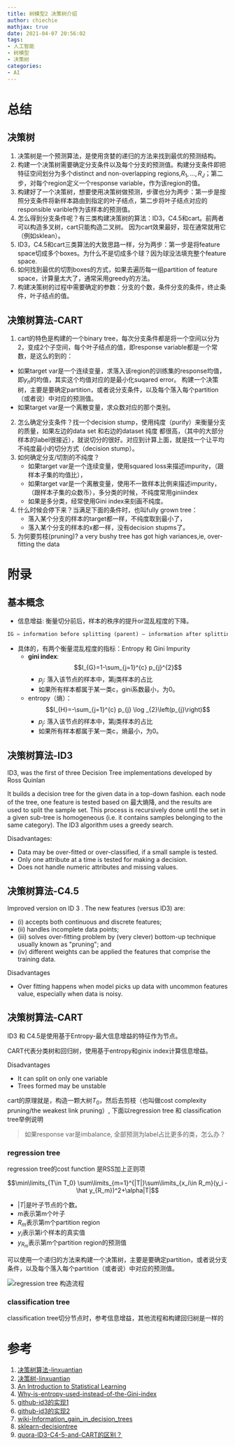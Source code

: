 ```yaml
---
title: 树模型2 决策树介绍
author: chiechie
mathjax: true
date: 2021-04-07 20:56:02
tags: 
- 人工智能
- 树模型
- 决策树
categories:
- AI
---
```



# 总结

## 决策树

1. 决策树是一个预测算法，是使用贪婪的递归的方法来找到最优的预测结构。
1. 构建一个决策树需要确定分支条件以及每个分支的预测值。构建分支条件即把特征空间划分为多个distinct and non-overlapping regions,$R_1,\dots,R_J$；第二步，对每个region定义一个response variable，作为该region的值。
2. 构建好了一个决策树，想要使用决策树做预测，步骤也分为两步：第一步是按照分支条件将新样本路由到指定的叶子结点，第二步将叶子结点对应的responsible varible作为该样本的预测值。
3. 怎么得到分支条件呢？有三类构建决策树的算法：ID3，C4.5和cart。前两者可以构造多叉树，cart只能构造二叉树。 
因为cart效果最好，现在通常就用它（例如sklean）。
4. ID3，C4.5和cart三类算法的大致思路一样，分为两步：第一步是将feature space切成多个boxes。为什么不是切成多个球？因为球没法填充整个feature space.
5. 如何找到最优的切割boxes的方式，如果去遍历每一组partition of feature space，计算量太大了，通常采用greedy的方法。
6. 构建决策树的过程中需要确定的参数：分支的个数，条件分支的条件，终止条件，叶子结点的值。


## 决策树算法-CART
1. cart的特色是构建的一个binary tree，每次分支条件都是将一个空间以分为2，变成2个子空间，每个叶子结点的值，即response variable都是一个常数，是这么的到的：
  - 如果target var是一个连续变量，求落入该region的训练集的response均值，即${y_n}$的均值，其实这个均值对应的是最小化suqared error。
构建一个决策树，主要是要确定partition，或者说分支条件，以及每个落入每个partition（或者说）中对应的预测值。
  - 如果target var是一个离散变量，求众数对应的那个类别。
2. 怎么确定分支条件？找一个decision stump，使用纯度（purify）来衡量分支的质量，如果左边的data set 和右边的dataset 纯度 都很高，（其中的大部分样本的label很接近），就说切分的很好。对应到计算上面，就是找一个让平均不纯度最小的切分方式（decision stump）。
3. 如何确定分支/切割的不纯度？
    - 如果target var是一个连续变量，使用squared loss来描述impurity，（跟样本子集的均值比），
    - 如果target var是一个离散变量，使用不一致样本比例来描述impurity，（跟样本子集的众数币），多分类的时候，不纯度常用giniindex
    - 如果是多分类，经常使用Gini index来刻画不纯度。
4. 什么时候会停下来？当满足下面的条件时，也叫fully grown tree：
    - 落入某个分支的样本的target都一样，不纯度取到最小了，
    - 落入某个分支的样本的x都一样，没有decision stupms了。
5. 为何要剪枝(pruning)? a very bushy tree has got high variances,ie, over-fitting the data


# 附录

## 基本概念

- 信息增益: 衡量切分前后，样本的秩序的提升or混乱程度的下降。

```python
IG = information before splitting (parent) — information after splitting (children)
```
- 具体的，有两个衡量混乱程度的指标：Entropy 和 Gini Impurity
    - **gini index**: $$I_{G}=1-\sum_{j=1}^{c} p_{j}^{2}$$
        - $p_j$: 落入该节点的样本中，第j类样本的占比
        - 如果所有样本都属于某一类c，gini系数最小，为0。
    - entropy（熵）：$$I_{H}=-\sum_{j=1}^{c} p_{j} \log _{2}\left(p_{j}\right)$$
        - $p_j$: 落入该节点的样本中，第j类样本的占比
        - 如果所有样本都属于某一类c，熵最小，为0。


## 决策树算法-ID3

ID3,  was the first of three Decision Tree implementations developed by Ross Quinlan

It builds a decision tree for the given data in a top-down fashion. each node of the tree, one feature is tested based on 最大熵降, and the results are used to split the sample set. This process is recursively done until the set in a given sub-tree is homogeneous (i.e. it contains samples belonging to the same category). The ID3 algorithm uses a greedy search. 

Disadvantages:

- Data may be over-fitted or over-classified, if a small sample is tested.
- Only one attribute at a time is tested for making a decision.
- Does not handle numeric attributes and missing values.

## 决策树算法-C4.5

Improved version on ID 3 . The new features (versus ID3) are:

- (i) accepts both continuous and discrete features; 
- (ii) handles incomplete data points;
- (iii) solves over-fitting problem by (very clever) bottom-up technique usually known as "pruning"; and 
- (iv) different weights can be applied the features that comprise the training data.

Disadvantages

- Over fitting happens when model picks up data with uncommon features value, especially when data is noisy.


## 决策树算法-CART

ID3 和 C4.5是使用基于Entropy-最大信息增益的特征作为节点。

CART代表分类树和回归树，使用基于entropy和ginix index计算信息增益。

Disadvantages

- It can split on only one variable
- Trees formed may be unstable


cart的原理就是，构造一颗大树$T_0$，然后去剪枝（也叫做cost complexity pruning/the weakest link pruning）, 下面以regression tree 和 classification tree举例说明

> 如果response var是imbalance, 全部预测为label占比更多的类，怎么办？

### regression tree

regression tree的cost function 是RSS加上正则项

$$\min\limits_{T\in T_0} \sum\limits_{m=1}^{|T|}\sum\limits_{x_i\in R_m}(y_i - \hat y_{R_m})^2+\alpha|T|$$

- $|T|$是叶子节点的个数。
- m表示第m个叶子
- $R_m$表示第m个partition region 
- $y_i$表示第i个样本的真实值
- $y_{R_m}$表示第m个partition region的预测值

可以使用一个递归的方法来构建一个决策树，主要是要确定partition，或者说分支条件，以及每个落入每个partition（或者说）中对应的预测值。

![regression tree 构造流程](./img.png)

### classification tree

classification tree切分节点时，参考信息增益，其他流程和构建回归树是一样的


# 参考
1. [决策树算法-linxuantian](https://www.youtube.com/watch?v=s9Um2O7N7YM)
1. [决策树-linxuantian](https://www.csie.ntu.edu.tw/~htlin/mooc/doc/209_present.pdf)
1. [An Introduction to Statistical Learning](https://static1.squarespace.com/static/5ff2adbe3fe4fe33db902812/t/6062a083acbfe82c7195b27d/1617076404560/ISLR%2BSeventh%2BPrinting.pdf)
2. [Why-is-entropy-used-instead-of-the-Gini-index](https://www.quora.com/Why-is-entropy-used-instead-of-the-Gini-index)
1. [github-id3的实现1](https://github.com/dozercodes/DecisionTree)
2. [github-id3的实现2](https://github.com/SebastianMantey/Decision-Tree-from-Scratch/blob/master/notebooks/decision_tree_functions.py)
3. [wiki-Information_gain_in_decision_trees](https://en.wikipedia.org/wiki/Information_gain_in_decision_trees)
4. [sklearn-decisiontree](https://scikit-learn.org/stable/auto_examples/tree/plot_unveil_tree_structure.html#sphx-glr-auto-examples-tree-plot-unveil-tree-structure-py)
5. [quora-ID3-C4-5-and-CART的区别？](https://www.quora.com/What-are-the-differences-between-ID3-C4-5-and-CART)

